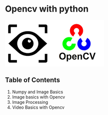 # Opencv with python

<img src="imgs/opencv.png">

## Table of Contents

1. Numpy and Image Basics
2. Image basics with Opencv
3. Image Processing
4. Video Basics with Opencv
